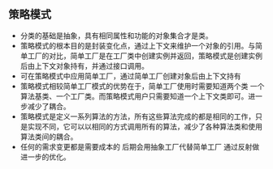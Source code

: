 ## 策略模式
- 分类的基础是抽象，具有相同属性和功能的对象集合才是类。 
- 策略模式的根本目的是封装变化点，通过上下文来维护一个对象的引用。与简单工厂的对比，简单工厂是在工厂类中创建实例并返回，策略模式是创建实例后由上下文对象持有，并通过接口调用。
- 可在策略模式中应用简单工厂，通过简单工厂创建对象后由上下文持有
- 策略模式相较简单工厂模式的优势在于，简单工厂使用时需要知道两个类 一个算法基类、一个工厂类。而策略模式用户只需要知道一个上下文类即可。进一步减少了耦合。
- 策略模式是定义一系列算法的方法，所有这些算法完成的都是相同的工作，只是实现不同，它可以以相同的方式调用所有的算法，减少了各种算法类和使用算法类间的耦合。
- 任何的需求变更都是需要成本的 后期会用抽象工厂代替简单工厂 通过反射做进一步的优化。 